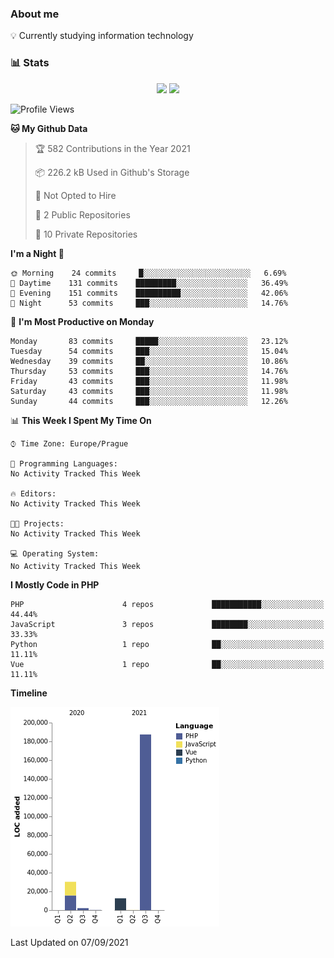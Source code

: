 ### About me

💡 Currently studying information technology

### 📊 Stats
<p align="center">
  <img height="137px" src="https://github-readme-stats-ashy-seven.vercel.app/api?username=Nanoslav&count_private=true&theme=dark&show_icons=true" />
  <img height="137px" src="https://github-readme-stats-ashy-seven.vercel.app/api/top-langs?username=Nanoslav&count_private=true&layout=compact&theme=dark" />
</p>

<!--START_SECTION:waka-->
![Profile Views](http://img.shields.io/badge/Profile%20Views-1-blue)

**🐱 My Github Data** 

> 🏆 582 Contributions in the Year 2021
 > 
> 📦 226.2 kB Used in Github's Storage 
 > 
> 🚫 Not Opted to Hire
 > 
> 📜 2 Public Repositories 
 > 
> 🔑 10 Private Repositories  
 > 
**I'm a Night 🦉** 

```text
🌞 Morning    24 commits     █░░░░░░░░░░░░░░░░░░░░░░░░   6.69% 
🌆 Daytime    131 commits    █████████░░░░░░░░░░░░░░░░   36.49% 
🌃 Evening    151 commits    ██████████░░░░░░░░░░░░░░░   42.06% 
🌙 Night      53 commits     ███░░░░░░░░░░░░░░░░░░░░░░   14.76%

```
📅 **I'm Most Productive on Monday** 

```text
Monday       83 commits     █████░░░░░░░░░░░░░░░░░░░░   23.12% 
Tuesday      54 commits     ███░░░░░░░░░░░░░░░░░░░░░░   15.04% 
Wednesday    39 commits     ██░░░░░░░░░░░░░░░░░░░░░░░   10.86% 
Thursday     53 commits     ███░░░░░░░░░░░░░░░░░░░░░░   14.76% 
Friday       43 commits     ███░░░░░░░░░░░░░░░░░░░░░░   11.98% 
Saturday     43 commits     ███░░░░░░░░░░░░░░░░░░░░░░   11.98% 
Sunday       44 commits     ███░░░░░░░░░░░░░░░░░░░░░░   12.26%

```


📊 **This Week I Spent My Time On** 

```text
⌚︎ Time Zone: Europe/Prague

💬 Programming Languages: 
No Activity Tracked This Week

🔥 Editors: 
No Activity Tracked This Week

🐱‍💻 Projects: 
No Activity Tracked This Week

💻 Operating System: 
No Activity Tracked This Week

```

**I Mostly Code in PHP** 

```text
PHP                      4 repos             ███████████░░░░░░░░░░░░░░   44.44% 
JavaScript               3 repos             ████████░░░░░░░░░░░░░░░░░   33.33% 
Python                   1 repo              ██░░░░░░░░░░░░░░░░░░░░░░░   11.11% 
Vue                      1 repo              ██░░░░░░░░░░░░░░░░░░░░░░░   11.11%

```


**Timeline**

![Chart not found](https://raw.githubusercontent.com/Nanoslav/Nanoslav/main/charts/bar_graph.png) 


 Last Updated on 07/09/2021
<!--END_SECTION:waka-->

<!--
**Nanoslav/Nanoslav** is a ✨ _special_ ✨ repository because its `README.md` (this file) appears on your GitHub profile.

Here are some ideas to get you started:

- 🔭 I’m currently working on ...
- 🌱 I’m currently learning ...
- 👯 I’m looking to collaborate on ...
- 🤔 I’m looking for help with ...
- 💬 Ask me about ...
- 📫 How to reach me: ...
- 😄 Pronouns: ...
- ⚡ Fun fact: ...
-->
